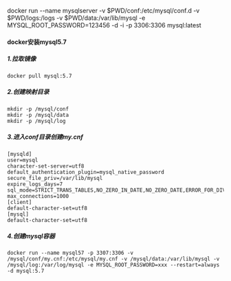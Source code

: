docker run --name mysqlserver -v $PWD/conf:/etc/mysql/conf.d -v $PWD/logs:/logs -v $PWD/data:/var/lib/mysql -e MYSQL_ROOT_PASSWORD=123456 -d -i -p 3306:3306 mysql:latest





#### docker安装mysql5.7

##### 1.拉取镜像

```
docker pull mysql:5.7
```

##### 2.创建映射目录

```
mkdir -p /mysql/conf 
mkdir -p /mysql/data 
mkdir -p /mysql/log
```

##### 3.进入conf目录创建my.cnf

```
[mysqld]
user=mysql
character-set-server=utf8
default_authentication_plugin=mysql_native_password
secure_file_priv=/var/lib/mysql
expire_logs_days=7
sql_mode=STRICT_TRANS_TABLES,NO_ZERO_IN_DATE,NO_ZERO_DATE,ERROR_FOR_DIVISION_BY_ZERO,NO_ENGINE_SUBSTITUTION
max_connections=1000
[client]
default-character-set=utf8
[mysql]
default-character-set=utf8

```

##### 4.创建mysql容器

```
docker run --name mysql57 -p 3307:3306 -v /mysql/conf/my.cnf:/etc/mysql/my.cnf -v /mysql/data:/var/lib/mysql -v /mysql/log:/var/log/mysql -e MYSQL_ROOT_PASSWORD=xxx --restart=always -d mysql:5.7

```

